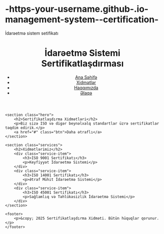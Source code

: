 # -https-your-username.github-.io-management-system--certification-
İdarəetmə sistem setifikatı
<!DOCTYPE html>
<html lang="az">
<head>
    <meta charset="UTF-8">
    <meta name="viewport" content="width=device-width, initial-scale=1.0">
    <title>Sertifikatlaşdırma Xidməti</title>
    <link rel="stylesheet" href="styles.css">
</head>
<body>
    <header>
        <h1>İdarəetmə Sistemi Sertifikatlaşdırması</h1>
        <nav>
            <ul>
                <li><a href="#">Ana Səhifə</a></li>
                <li><a href="#">Xidmətlər</a></li>
                <li><a href="#">Haqqımızda</a></li>
                <li><a href="#">Əlaqə</a></li>
            </ul>
        </nav>
    </header>

    <section class="hero">
        <h2>Sertifikatlaşdırma Xidmətləri</h2>
        <p>Biz sizə ISO və digər beynəlxalq standartlar üzrə sertifikatlar təqdim edirik.</p>
        <a href="#" class="btn">Daha ətraflı</a>
    </section>

    <section class="services">
        <h2>Xidmətlərimiz</h2>
        <div class="service-item">
            <h3>ISO 9001 Sertifikatı</h3>
            <p>Keyfiyyət İdarəetmə Sistemi</p>
        </div>
        <div class="service-item">
            <h3>ISO 14001 Sertifikatı</h3>
            <p>Ətraf Mühit İdarəetmə Sistemi</p>
        </div>
        <div class="service-item">
            <h3>ISO 45001 Sertifikatı</h3>
            <p>Sağlamlıq və Təhlükəsizlik İdarəetmə Sistemi</p>
        </div>
    </section>

    <footer>
        <p>&copy; 2025 Sertifikatlaşdırma Xidməti. Bütün hüquqlar qorunur.</p>
    </footer>
</body>
</html>

